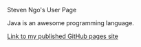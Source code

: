 Steven Ngo's User Page

Java is an awesome programming language.

[Link to my published GitHub pages site](https://stevenngo3.github.io/cse110lab1/)
